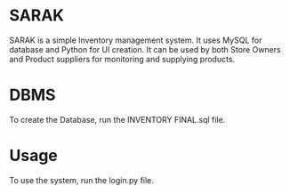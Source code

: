 # SARAK
SARAK is a simple Inventory management system. It uses MySQL for database and Python for UI creation. It can be used by both Store Owners and Product suppliers for monitoring and supplying products.


# DBMS

To create the Database, run the INVENTORY FINAL.sql file.

# Usage

To use the system, run the login.py file.
